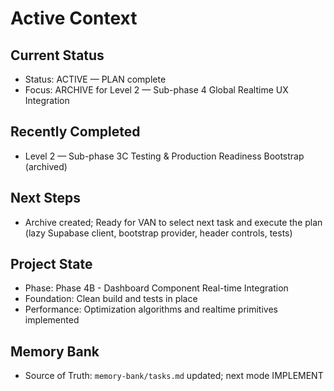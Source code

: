 # Active Context

## Current Status
- Status: ACTIVE — PLAN complete
- Focus: ARCHIVE for Level 2 — Sub-phase 4 Global Realtime UX Integration

## Recently Completed
- Level 2 — Sub-phase 3C Testing & Production Readiness Bootstrap (archived)

## Next Steps
- Archive created; Ready for VAN to select next task and execute the plan (lazy Supabase client, bootstrap provider, header controls, tests)

## Project State
- Phase: Phase 4B - Dashboard Component Real-time Integration
- Foundation: Clean build and tests in place
- Performance: Optimization algorithms and realtime primitives implemented

## Memory Bank
- Source of Truth: `memory-bank/tasks.md` updated; next mode IMPLEMENT
